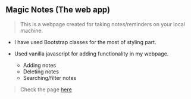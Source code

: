 ## Magic Notes (The web app)

> This is a webpage created for taking notes/reminders on your local machine.

- I have used Bootstrap classes for the most of styling part.

* Used vanilla javascript for adding functionality in my webpage.

  - Adding notes
  - Deleting notes
  - Searching/filter notes

> Check the page [here]()
